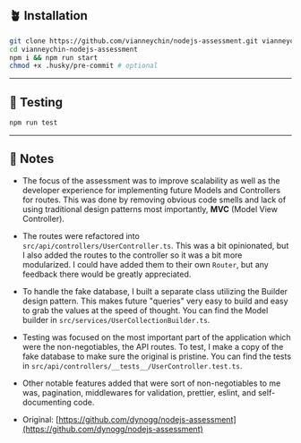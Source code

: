 ## 🪴 Installation

```bash
git clone https://github.com/vianneychin/nodejs-assessment.git vianneychin-nodejs-assessment
cd vianneychin-nodejs-assessment
npm i && npm run start
chmod +x .husky/pre-commit # optional
```

---

## 🧪 Testing
```bash
npm run test
```

---

## 📓 Notes

- The focus of the assessment was to improve scalability as well as the developer experience for implementing future Models and Controllers for routes. This was done by removing obvious code smells and lack of using traditional design patterns most importantly, **MVC** (Model View Controller).

- The routes were refactored into `src/api/controllers/UserController.ts`. This was a bit opinionated, but I also added the routes to the controller so it was a bit more modularized. I could have added them to their own `Router`, but any feedback there would be greatly appreciated.

- To handle the fake database, I built a separate class utilizing the Builder design pattern. This makes future "queries" very easy to build and easy to grab the values at the speed of thought. You can find the Model builder in `src/services/UserCollectionBuilder.ts`.

- Testing was focused on the most important part of the application which were the non-negotiables, the API routes. To test, I make a copy of the fake database to make sure the original is pristine. You can find the tests in `src/api/controllers/__tests__/UserController.test.ts`.

- Other notable features added that were sort of non-negotiables to me was, pagination, middlewares for validation, prettier, eslint, and self-documenting code.

- Original: [https://github.com/dynogg/nodejs-assessment](https://github.com/dynogg/nodejs-assessment)
